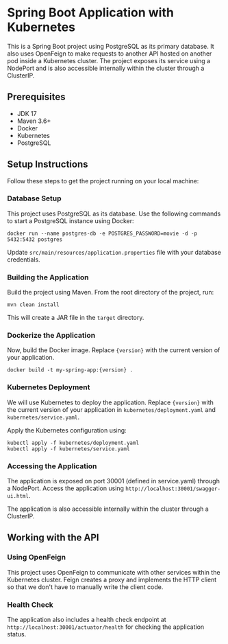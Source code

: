 # Spring Boot Application with Kubernetes
This is a Spring Boot project using PostgreSQL as its primary database. It also uses OpenFeign to make requests to another API hosted on another pod inside a Kubernetes cluster. The project exposes its service using a NodePort and is also accessible internally within the cluster through a ClusterIP.

## Prerequisites

* JDK 17
* Maven 3.6+
* Docker
* Kubernetes
* PostgreSQL

## Setup Instructions

Follow these steps to get the project running on your local machine:

### Database Setup

This project uses PostgreSQL as its database. Use the following commands to start a PostgreSQL instance using Docker:

```
docker run --name postgres-db -e POSTGRES_PASSWORD=movie -d -p 5432:5432 postgres
```

Update `src/main/resources/application.properties` file with your database credentials.

### Building the Application

Build the project using Maven. From the root directory of the project, run:

```
mvn clean install
```

This will create a JAR file in the `target` directory.

### Dockerize the Application

Now, build the Docker image. Replace `{version}` with the current version of your application.

```
docker build -t my-spring-app:{version} .
```

### Kubernetes Deployment

We will use Kubernetes to deploy the application. Replace `{version}` with the current version of your application in `kubernetes/deployment.yaml` and `kubernetes/service.yaml`.

Apply the Kubernetes configuration using:

```
kubectl apply -f kubernetes/deployment.yaml
kubectl apply -f kubernetes/service.yaml
```

### Accessing the Application

The application is exposed on port 30001 (defined in service.yaml) through a NodePort. Access the application using `http://localhost:30001/swagger-ui.html`.

The application is also accessible internally within the cluster through a ClusterIP.

## Working with the API

### Using OpenFeign

This project uses OpenFeign to communicate with other services within the Kubernetes cluster. Feign creates a proxy and implements the HTTP client so that we don't have to manually write the client code.

### Health Check

The application also includes a health check endpoint at `http://localhost:30001/actuator/health` for checking the application status.

